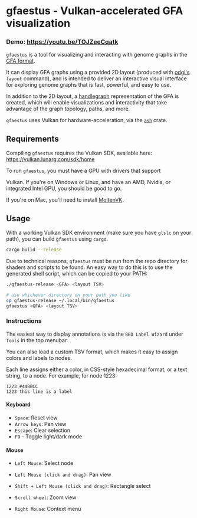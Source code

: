 # gfaestus - Vulkan-accelerated GFA visualization

### Demo: https://youtu.be/TOJZeeCqatk

`gfaestus` is a tool for visualizing and interacting with genome graphs
in the [GFA format](http://gfa-spec.github.io/GFA-spec/GFA1.html).

It can display GFA graphs using a provided 2D layout (produced with
[odgi's](https://github.com/vgteam/odgi) `layout` command), and is
intended to deliver an interactive visual interface for exploring
genome graphs that is fast, powerful, and easy to use.


In addition to the 2D layout, a
[handlegraph](https://github.com/chfi/rs-handlegraph) representation
of the GFA is created, which will enable visualizations and
interactivity that take advantage of the graph topology, paths, and
more.


`gfaestus` uses Vulkan for hardware-acceleration, via the
[`ash`](https://crates.io/crates/ash) crate.



## Requirements

Compiling `gfaestus` requires the Vulkan SDK, available here: https://vulkan.lunarg.com/sdk/home

To run `gfaestus`, you must have a GPU with drivers that support

Vulkan. If you're on Windows or Linux, and have an AMD, Nvidia, or
integrated Intel GPU, you should be good to go.

If you're on Mac, you'll need to install [MoltenVK](https://github.com/KhronosGroup/MoltenVK).


## Usage

With a working Vulkan SDK environment (make sure you have `glslc` on
your path), you can build `gfaestus` using `cargo`.


```sh
cargo build --release
```

Due to technical reasons, `gfaestus` must be run from the repo
directory for shaders and scripts to be found. An easy way to
do this is to use the generated shell script, which can be
copied to your PATH:

```sh
./gfaestus-release <GFA> <layout TSV>

# use whichever directory on your path you like
cp gfaestus-release ~/.local/bin/gfaestus
gfaestus <GFA> <layout TSV>
```


### Instructions

The easiest way to display annotations is via the `BED Label Wizard`
under `Tools` in the top menubar.

You can also load a custom TSV format, which makes it easy to assign
colors and labels to nodes.

Each line assigns either a color, in CSS-style hexadecimal format, or
a text string, to a node. For example, for node 1223:

```
1223 #44BBCC
1223 this line is a label
```

#### Keyboard

* `Space`: Reset view
* `Arrow keys`: Pan view
* `Escape`: Clear selection
* `F9` - Toggle light/dark mode

#### Mouse

* `Left Mouse`: Select node
* `Left Mouse (click and drag)`: Pan view
* `Shift + Left Mouse (click and drag)`: Rectangle select
* `Scroll wheel`: Zoom view

* `Right Mouse`: Context menu
